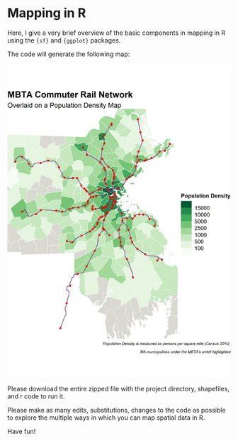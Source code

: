 # Mapping in R

Here, I give a very brief overview of the basic components in mapping in R using the ```{sf}``` and ```{ggplot}``` packages.

The code will generate the following map:

![](mbta_commrail_network.jpeg)

Please download the entire zipped file with the project directory, shapefiles, and r code to run it.

Please make as many edits, substitutions, changes to the code as possible to explore the multiple ways in which you can map spatial data in R.

Have fun!
